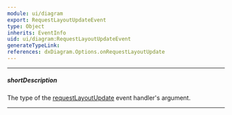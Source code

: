 ```yaml
---
module: ui/diagram
export: RequestLayoutUpdateEvent
type: Object
inherits: EventInfo
uid: ui/diagram:RequestLayoutUpdateEvent
generateTypeLink: 
references: dxDiagram.Options.onRequestLayoutUpdate
---
```

---
##### shortDescription
The type of the [requestLayoutUpdate]({basewidgetpath}/Events/#requestLayoutUpdate) event handler's argument.

---
<!-- Description goes here -->